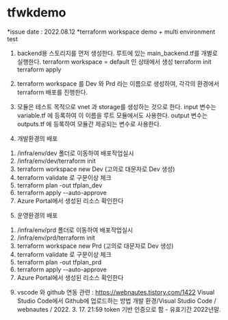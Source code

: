 # tfwkdemo
*issue date : 2022.08.12
*terraform workspace demo + multi environment test

1. backend용 스토리지를 먼저 생성한다. 루트에 있는 main_backend.tf를 개별로 실행한다.
   terraform workspace = default 인 상태에서 생성
   terraform init
   terraform apply

2. terraform workspace 를 Dev 와 Prd 라는 이름으로 생성하여, 각각의 환경에서 terraform 배포를 진행한다.

3. 모듈은 테스트 목적으로 vnet 과 storage를 생성하는 것으로 한다.
   input 변수는 variable.tf 에 등록하여 이 이름을 루트 모듈에서도 사용한다.
   output 변수는 outputs.tf 에 등록하여 모듈간 제공되는 변수로 사용한다.

4. 개발환경의 배포
  1) /infra/env/dev 폴더로 이동하여 배포작업실시
  2) /infra/env/dev/terraform init
  3) terraform workspace new Dev (고의로 대문자로 Dev 생성)
  4) terraform validate  로 구문이상 체크
  5) terraform plan -out tfplan_dev
  6) terraform apply --auto-approve
  7) Azure Portal에서 생성된 리소스 확인한다

 5. 운영환경의 배포
  1) /infra/env/prd 폴더로 이동하여 배포작업실시
  2) /infra/env/prd/terraform init
  3) terraform workspace new Prd (고의로 대문자로 Dev 생성)
  4) terraform validate  로 구문이상 체크
  5) terraform plan -out tfplan_prd
  6) terraform apply --auto-approve
  7) Azure Portal에서 생성된 리소스 확인한다 


9. vscode 와 github 연동 관련 : https://webnautes.tistory.com/1422
Visual Studio Code에서 Github에 업로드하는 방법
개발 환경/Visual Studio Code / webnautes / 2022. 3. 17. 21:59
token 기반 인증으로 함 - 유효기간 2022년말.
